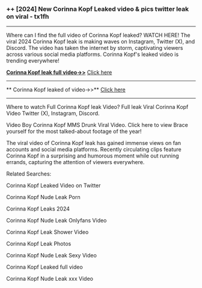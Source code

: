 ### ++ [2024] New  Corinna Kopf Leaked video & pics twitter leak on viral - tx1fh
----------

Where can I find the full video of  Corinna Kopf leaked? WATCH HERE! The viral 2024  Corinna Kopf leak is making waves on Instagram, Twitter (X), and Discord. The video has taken the internet by storm, captivating viewers across various social media platforms.  Corinna Kopf's leaked video is trending everywhere!


**[ Corinna Kopf leak full video->>](http://wildbook.top/wildbook8git)** [Click here](http://wildbook.top/wildbook8git)

----------


** Corinna Kopf leaked of video->>** [Click here](http://wildbook.top/wildbook8git)

----------


Where to watch Full  Corinna Kopf leak Video? Full leak Viral  Corinna Kopf Video Twitter (X), Instagram, Discord.

Video Boy  Corinna Kopf MMS Drunk Viral Video. Click here to view Brace yourself for the most talked-about footage of the year!

The viral video of  Corinna Kopf leak has gained immense views on fan accounts and social media platforms. Recently circulating clips feature  Corinna Kopf in a surprising and humorous moment while out running errands, capturing the attention of viewers everywhere.




Related Searches:

 Corinna Kopf Leaked Video on Twitter

 Corinna Kopf Nude Leak Porn

 Corinna Kopf Leaks 2024

 Corinna Kopf Nude Leak Onlyfans Video

 Corinna Kopf Leak Shower Video

 Corinna Kopf Leak Photos

 Corinna Kopf Nude Leak Sexy Video

 Corinna Kopf Leaked full video

 Corinna Kopf Nude Leak xxx Video


